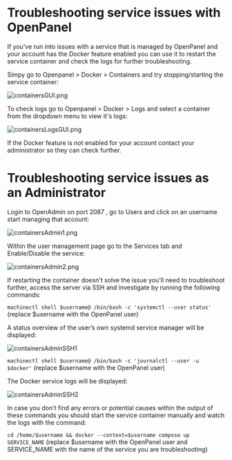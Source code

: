 # Troubleshooting service issues with OpenPanel

If you've run into issues with a service that is managed by OpenPanel and your account has the Docker feature enabled you can use it to restart the service container and check the logs for further troubleshooting.

Simpy go to Openpanel > Docker > Containers and try stopping/starting the service container:

![containersGUI.png](https://i.postimg.cc/650sKYW3/containersgui.png)

To check logs go to Openpanel > Docker > Logs and select a container from the dropdown menu to view it's logs:

![containersLogsGUI.png](https://i.postimg.cc/Fzh4bqF1/containerlogsgui.png)

If the Docker feature is not enabled for your account contact your administrator so they can check further.

# Troubleshooting service issues as an Administrator 

Login to OpenAdmin on port 2087 , go to Users and click on an username start managing that account:

![containersAdmin1.png](https://i.postimg.cc/rpYjNt8p/containers-Admin1.png)

Within the user management page go to the Services tab and Enable/Disable the service:

![containersAdmin2.png](https://i.postimg.cc/hv4G4hdV/containers-Admin2.png)

If restarting the container doesn't solve the issue you'll need to troubleshoot further, access the server via SSH and investigate by running the following commands:

`machinectl shell $username@ /bin/bash -c 'systemctl --user status'` (replace $username with the OpenPanel user)

A status overview of the user’s own systemd service manager will be displayed:

![containersAdminSSH1](https://i.postimg.cc/FKRzQY0S/containers-Admin-SSH1.png)

`machinectl shell $username@ /bin/bash -c 'journalctl --user -u $docker'` (replace $username with the OpenPanel user)

The Docker service logs will be displayed:

![containersAdminSSH2](https://i.postimg.cc/6qjwc0mJ/containers-Admin-SSH2.png)

In case you don't find any errors or potential causes within the output of these commands you should start the service container manually and watch the logs with the command:

`cd /home/$username && docker --context=$username compose up SERVICE_NAME` (replace $username with the OpenPanel user and SERVICE_NAME with the name of the service you are troubleshooting)


